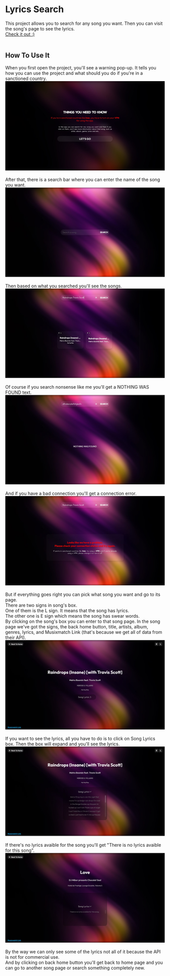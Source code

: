 # Lyrics Search

This project allows you to search for any song you want. Then you can visit the song's page to see the lyrics.
<br />
<a href="https://songs-search.vercel.app/">Check it out :)<a/>
<br />
<br />

## How To Use It

When you first open the project, you'll see a warning pop-up. It tells you how you can use the project and what should you do if you're in a sanctioned country. 
<br />
<img src="./src/assets/images/readme/pop-up.jpg" />
<br />
<br />
After that, there is a search bar where you can enter the name of the song you want. 
<br />
<img src="./src/assets/images/readme/search.jpg" />
<br />
<br />
Then based on what you searched you'll see the songs. 
<br />
<img src="./src/assets/images/readme/songs.jpg" />
<br />
<br />
Of course if you search nonsense like me you'll get a NOTHING WAS FOUND text. 
<br />
<img src="./src/assets/images/readme/song-nothing.jpg" />
<br />
<br />
And if you have a bad connection you'll get a connection error. 
<br />
<img src="./src/assets/images/readme/song-error.jpg" />
<br />
<br />
But if everything goes right you can pick what song you want and go to its page. 
<br />
There are two signs in song's box. 
<br />
One of them is the L sign. It means that the song has lyrics. 
<br />
The other one is E sign which means the song has swear words. 
<br />
By clicking on the song's box you can enter to that song page. In the song page we've got the signs, the back home button, title, artists, album, genres, lyrics, and Musixmatch Link (that's because we get all of data from their API). 
<br />
<img src="./src/assets/images/readme/song-page.jpg" />
<br />
<br />
If you want to see the lyrics, all you have to do is to click on Song Lyrics box. Then the box will expand and you'll see the lyrics. 
<br />
<img src="./src/assets/images/readme/song-page-lyrics.jpg" />
<br />
<br />
If there's no lyrics avaible for the song you'll get "There is no lyrics avaible for this song". 
<br />
<img src="./src/assets/images/readme/no-lyrics.jpg" />
<br />
<br />
By the way we can only see some of the lyrics not all of it because the API is not for commercial use. 
<br />
And by clicking on back home button you'll get back to home page and you can go to another song page or search something completely new.
